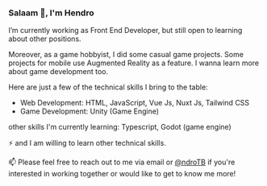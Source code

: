 ### Salaam 👋, I'm Hendro

I’m currently working as Front End Developer, but still open to learning about other positions.

Moreover, as a game hobbyist, I did some casual game projects. Some projects for mobile use Augmented Reality as a feature. I wanna learn more about game development too.

Here are just a few of the technical skills I bring to the table:
- Web Development: HTML, JavaScript, Vue Js, Nuxt Js, Tailwind CSS
- Game Development: Unity (Game Engine)

other skills I'm currently learning: Typescript, Godot (game engine)

⚡ and I am willing to learn other technical skills.

📫 Please feel free to reach out to me via email or [@ndroTB](https://twitter.com/ndroTB) if you're interested in working together or would like to get to know me more!

<!--
**ndro/ndro** is a ✨ _special_ ✨ repository because its `README.md` (this file) appears on your GitHub profile.

Here are some ideas to get you started:

- 🔭 I’m currently working on ...
- 🌱 I’m currently learning ...
- 👯 I’m looking to collaborate on ...
- 🤔 I’m looking for help with ...
- 💬 Ask me about ...
- 📫 How to reach me: ...
- 😄 Pronouns: ...
- ⚡ Fun fact: ...
-->
